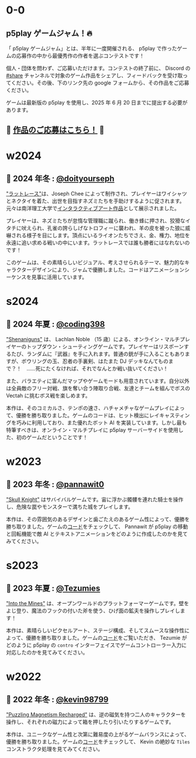 # 0-0

## p5play ゲームジャム！🔥

「 p5play ゲームジャム」とは、半年に一度開催される、 p5play で作ったゲームの応募作の中から最優秀作の作者を選ぶコンテストです！

個人・団体を問わず、ご応募いただけます。コンテストの終了前に、 Discord の [#share](https://discord.gg/EJwnJATmj7) チャンネルで対象のゲーム作品をシェアし、フィードバックを受け取ってください。その後、下のリンク先の google フォームから、その作品をご応募ください。

ゲームは最新版の p5play を使用し、2025 年 6 月 20 日までに提出する必要があります。

## 🎉 [作品のご応募はこちら！](https://forms.gle/xn2PvsC8FA8Hf8Qo8) 🎉

# w2024

## 🥇 2024 年冬 : [@doityourseph](https://doityourseph.com)

["ラットレース"](https://doityourseph2.github.io/rat-race/)は、Joseph Chee によって制作され、プレイヤーはワイシャツとネクタイを着た、出世を目指すネズミたちを手助けするように促されます。元々は南洋理工大学で[インタラクティブアート作品](https://doityourseph.com/#/projects/rat-race)として展示されました。

プレイヤーは、ネズミたちが怠惰な管理職に蹴られ、働き蜂に押され、狡猾なイタチに吠えられ、孔雀の誇らしげなトロフィーに襲われ、羊の皮を被った狼に威嚇される様子を目にします。頂点にいるライオンたちでさえ、金、権力、地位を永遠に追い求める戦いの中にいます。ラットレースでは誰も勝者にはなれないのです！

このゲームは、その素晴らしいビジュアル、考えさせられるテーマ、魅力的なキャラクターデザインにより、ジャムで優勝しました。コードはアニメーションシーケンスを見事に活用しています。

# s2024

## 🥇 2024 年夏 : [@coding398](https://coding398.dev/)

["Shenaniguns"](https://store.steampowered.com/app/3171380/Shenaniguns/) は、 Lachlan Noble （15 歳）による、オンライン・マルチプレイヤーのトップダウン・シューティングゲームです。プレイヤーはリスポーンするたび、ランダムに『武器』を手に入れます。普通の銃が手に入ることもありますが、ボウリングの玉、忍者の手裏剣、はたまた DJ デッキなんてものまで？！　……死にたくなければ、それでなんとか戦い抜いてください！

また、バラエティに富んだマップやゲームモードも用意されています。自分以外は全員敵のフリー対戦、旗を奪い合う陣取り合戦、友達とチームを組んでボスの Vectah に挑むボス戦を楽しめます。

本作は、そのコミカルさ、テンポの速さ、ハチャメチャなゲームプレイによって、優勝を勝ち取りました。ゲームのコードは、ヒット検出にレイキャスティングを巧みに利用しており、また優れたボット AI を実装しています。しかし最も特筆すべきは、オンライン・マルチプレイに p5play サーバーサイドを使用した、初のゲームだということです！

# w2023

## 🥇 2023 年冬 : [@pannawit0](https://www.youtube.com/@hazu0)

["Skull Knight"](https://pannawit0.github.io/SkullKnight) はサバイバルゲームです。宙に浮かぶ髑髏を連れた騎士を操作し、危険な罠やモンスターで満ちた城をプレイします。

本作は、その雰囲気のあるデザインと歯ごたえのあるゲーム性によって、優勝を勝ち取りました。ゲームの[コード](https://github.com/Pannawit0/SkullKnight/blob/master/skullKnight.js)をチェックして、 Pannawit が p5play の移動と回転機能で敵 AI とテキストアニメーションをどのように作成したのかを見てみてください。

# s2023

## 🥇 2023 年夏 : [@Tezumies](https://twitter.com/Tezumies)

["Into the Mines"](https://tezumie.github.io/into-the-mines) は、オープンワールドのプラットフォーマーゲームです。壁をよじ登り、魔法のフックの付いた斧を使う、ひげ面の鉱夫を操作しプレイします！

本作は、素晴らしいピクセルアート、ステージ構成、そしてスムースな操作性によって、優勝を勝ち取りました。ゲームの[コード](https://github.com/Tezumie/into-the-mines)をご覧いただき、 Tezumie がどのように p5play の `contro` インターフェイスでゲームコントローラー入力に対応したのかを見てみてください。

# w2022

## 🥇 2022 年冬 : [@kevin98799](https://kevin98799.itch.io)

["Puzzling Magnetism Recharged"](https://kevin98799.itch.io/puzzling-magnetism-recharged) は、逆の磁気を持つ二人のキャラクターを操作し、それぞれの磁力によって箱を押したり引いたりするゲームです。

本作は、ユニークなゲーム性と次第に難易度の上がるゲームバランスによって、優勝を勝ち取りました。ゲームの[コード](https://html-classic.itch.zone/html/7146864/sketch.js)をチェックして、 Kevin の絶妙な `Tiles` コンストラクタ処理を見てみてください。
